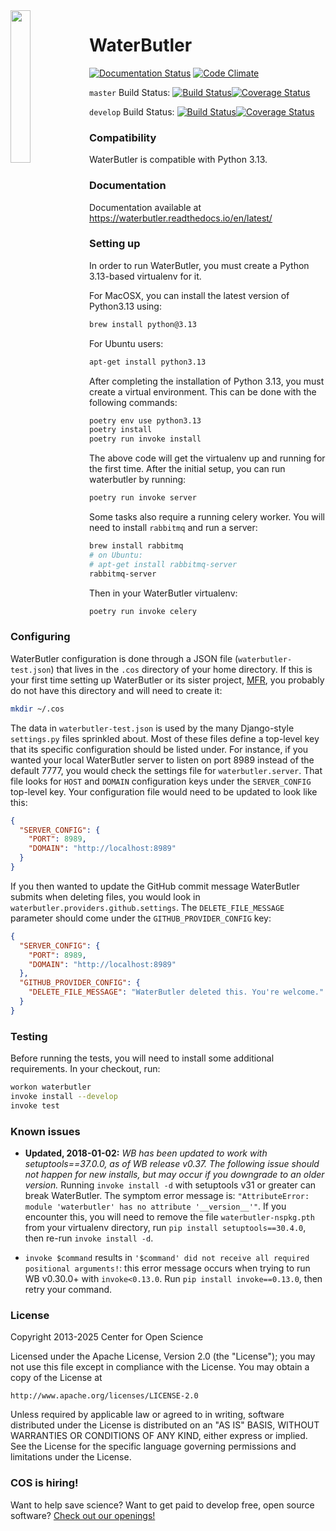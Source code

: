 <img src="/docs/waterbutler.png?raw=true" width="25%" style="float:left;">

# WaterButler

[![Documentation Status](https://readthedocs.org/projects/waterbutler/badge/?version=latest)](http://waterbutler.readthedocs.org/en/latest/?badge=latest)
[![Code Climate](https://codeclimate.com/github/CenterForOpenScience/waterbutler/badges/gpa.svg)](https://codeclimate.com/github/CenterForOpenScience/waterbutler)

`master` Build Status: [![Build Status](https://github.com/CenterForOpenScience/waterbutler/actions/workflows/test-build.yml/badge.svg?branch=master)](https://github.com/CenterForOpenScience/waterbutler/actions)[![Coverage Status](https://coveralls.io/repos/github/CenterForOpenScience/waterbutler/badge.svg?branch=master)](https://coveralls.io/github/CenterForOpenScience/waterbutler?branch=master)

`develop` Build Status: [![Build Status](https://github.com/CenterForOpenScience/waterbutler/actions/workflows/test-build.yml/badge.svg?branch=develop)](https://github.com/CenterForOpenScience/waterbutler/actions)[![Coverage Status](https://coveralls.io/repos/github/CenterForOpenScience/waterbutler/badge.svg?branch=develop)](https://coveralls.io/github/CenterForOpenScience/waterbutler?branch=develop)

### Compatibility

WaterButler is compatible with Python 3.13.

### Documentation

Documentation available at https://waterbutler.readthedocs.io/en/latest/

### Setting up

In order to run WaterButler, you must create a Python 3.13-based virtualenv for it.

For MacOSX, you can install the latest version of Python3.13 using:

```bash
brew install python@3.13
```

For Ubuntu users:

```bash
apt-get install python3.13
```

After completing the installation of Python 3.13, you must create a virtual environment. This can be done with the following commands:

```bash
poetry env use python3.13
poetry install
poetry run invoke install
```

The above code will get the virtualenv up and running for the first time.  After the initial setup, you can run waterbutler by running:

```bash
poetry run invoke server
```

Some tasks also require a running celery worker.  You will need to install `rabbitmq` and run a server:

```bash
brew install rabbitmq
# on Ubuntu:
# apt-get install rabbitmq-server
rabbitmq-server
```

Then in your WaterButler virtualenv:

```bash
poetry run invoke celery
```

### Configuring

WaterButler configuration is done through a JSON file (`waterbutler-test.json`) that lives in the `.cos` directory of your home directory.  If this is your first time setting up WaterButler or its sister project, [MFR](https://github.com/CenterForOpenScience/modular-file-renderer/), you probably do not have this directory and will need to create it:

```bash
mkdir ~/.cos
```

The data in `waterbutler-test.json` is used by the many Django-style `settings.py` files sprinkled about.  Most of these files define a top-level key that its specific configuration should be listed under.  For instance, if you wanted your local WaterButler server to listen on port 8989 instead of the default 7777, you would check the settings file for `waterbutler.server`.  That file looks for `HOST` and `DOMAIN` configuration keys under the `SERVER_CONFIG` top-level key.  Your configuration file would need to be updated to look like this:

```json
{
  "SERVER_CONFIG": {
    "PORT": 8989,
    "DOMAIN": "http://localhost:8989"
  }
}
```

If you then wanted to update the GitHub commit message WaterButler submits when deleting files, you would look in `waterbutler.providers.github.settings`. The `DELETE_FILE_MESSAGE` parameter should come under the `GITHUB_PROVIDER_CONFIG` key:

```json
{
  "SERVER_CONFIG": {
    "PORT": 8989,
    "DOMAIN": "http://localhost:8989"
  },
  "GITHUB_PROVIDER_CONFIG": {
    "DELETE_FILE_MESSAGE": "WaterButler deleted this. You're welcome."
  }
}
```

### Testing

Before running the tests, you will need to install some additional requirements. In your checkout, run:

```bash
workon waterbutler
invoke install --develop
invoke test
```

### Known issues

- **Updated, 2018-01-02:** *WB has been updated to work with setuptools==37.0.0, as of WB release v0.37. The following issue should not happen for new installs, but may occur if you downgrade to an older version.*  Running `invoke install -d` with setuptools v31 or greater can break WaterButler.  The symptom error message is: `"AttributeError: module 'waterbutler' has no attribute '__version__'"`.  If you encounter this, you will need to remove the file `waterbutler-nspkg.pth` from your virtualenv directory, run `pip install setuptools==30.4.0`, then re-run `invoke install -d`.

- `invoke $command` results in `'$command' did not receive all required positional arguments!`: this error message occurs when trying to run WB v0.30.0+ with `invoke<0.13.0`.  Run `pip install invoke==0.13.0`, then retry your command.

### License

Copyright 2013-2025 Center for Open Science

Licensed under the Apache License, Version 2.0 (the "License");
you may not use this file except in compliance with the License.
You may obtain a copy of the License at

    http://www.apache.org/licenses/LICENSE-2.0

Unless required by applicable law or agreed to in writing, software
distributed under the License is distributed on an "AS IS" BASIS,
WITHOUT WARRANTIES OR CONDITIONS OF ANY KIND, either express or implied.
See the License for the specific language governing permissions and
limitations under the License.

### COS is hiring!

Want to help save science? Want to get paid to develop free, open source software? [Check out our openings!](https://cos.io/our-communities/jobs/)
